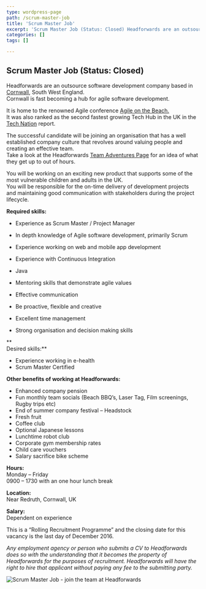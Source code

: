 ```yaml
---
type: wordpress-page
path: /scrum-master-job
title: 'Scrum Master Job'
excerpt: 'Scrum Master Job (Status: Closed) Headforwards are an outsource software development company based in Cornwall, South West England. Cornwall is fast becoming a hub for agile software development. It is home to the renowned Agile conference Agile on the Beach. It was also ranked as the second fastest growing Tech Hub in the UK in the Tech …'
categories: []
tags: []

---
```

Scrum Master Job (Status: Closed)
---------------------------------

Headforwards are an outsource software development company based in [Cornwall](https://www.lonelyplanet.com/england/southwest-england/cornwall), South West England.  
Cornwall is fast becoming a hub for agile software development.

It is home to the renowned Agile conference [Agile on the Beach.](http://agileonthebeach.com/)  
It was also ranked as the second fastest growing Tech Hub in the UK in the [Tech Nation](http://www.techcityuk.com//headforwards.com/wp-content/uploads/2016/02/Tech-Nation-2016_FINAL-ONLINE-1.pdf) report.

The successful candidate will be joining an organisation that has a well established company culture that revolves around valuing people and creating an effective team.  
Take a look at the Headforwards [Team Adventures Page](http://www.headforwards.com/category/team-adventures/) for an idea of what they get up to out of hours.

You will be working on an exciting new product that supports some of the most vulnerable children and adults in the UK.  
You will be responsible for the on-time delivery of development projects and maintaining good communication with stakeholders during the project lifecycle.

**Required skills:**

*   Experience as Scrum Master / Project Manager  
    
*   In depth knowledge of Agile software development, primarily Scrum
*   Experience working on web and mobile app development
*   Experience with Continuous Integration
*   Java
*   Mentoring skills that demonstrate agile values
*   Effective communication
*   Be proactive, flexible and creative
*   Excellent time management
*   Strong organisation and decision making skills

**  
Desired skills:**

*   Experience working in e-health
*   Scrum Master Certified

**Other benefits of working at Headforwards:**

*   Enhanced company pension
*   Fun monthly team socials (Beach BBQ’s, Laser Tag, Film screenings, Rugby trips etc)
*   End of summer company festival – Headstock
*   Fresh fruit
*   Coffee club
*   Optional Japanese lessons
*   Lunchtime robot club
*   Corporate gym membership rates
*   Child care vouchers
*   Salary sacrifice bike scheme

**Hours:**  
Monday – Friday  
0900 – 1730 with an one hour lunch break

**Location:**  
Near Redruth, Cornwall, UK

**Salary:**  
Dependent on experience

This is a “Rolling Recruitment Programme” and the closing date for this vacancy is the last day of December 2016.

_Any employment agency or person who submits a CV to Headforwards does so with the understanding that it becomes the property of Headforwards for the purposes of recruitment. Headforwards will have the right to hire that applicant without paying any fee to the submitting party._

![Scrum Master Job - join the team at Headforwards ](//headforwards.com/wp-content/uploads/2016/06/SGP1423.jpg)
